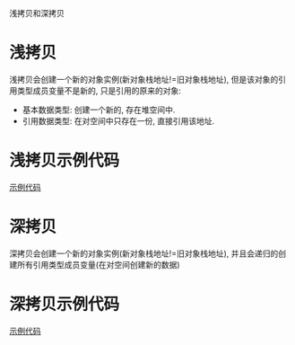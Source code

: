 


浅拷贝和深拷贝


# 浅拷贝
浅拷贝会创建一个新的对象实例(新对象栈地址!=旧对象栈地址), 但是该对象的引用类型成员变量不是新的, 只是引用的原来的对象:
- 基本数据类型: 创建一个新的, 存在堆空间中.
- 引用数据类型: 在对空间中只存在一份, 直接引用该地址.

# 浅拷贝示例代码
[示例代码](./ShallowClone.java)


# 深拷贝
深拷贝会创建一个新的对象实例(新对象栈地址!=旧对象栈地址), 并且会递归的创建所有引用类型成员变量(在对空间创建新的数据)

# 深拷贝示例代码
[示例代码](./DeepClone.java)

